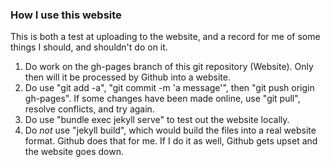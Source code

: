 ### How I use this website

This is both a test at uploading to the website, and a record for me of some things I should, and shouldn't do on it.

1. Do work on the gh-pages branch of this git repository (Website). Only then will it be processed by Github into a website.
2. Do use "git add -a", "git commit -m 'a message'", then "git push origin gh-pages". If some changes have been made online, use "git pull", resolve conflicts, and try again.
3. Do use "bundle exec jekyll serve" to test out the website locally.
4. Do *not* use "jekyll build", which would build the files into a real website format. Github does that for me. If I do it as well, Github gets upset and the website goes down.
